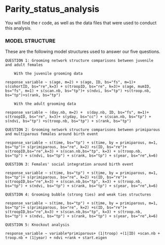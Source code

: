 # Parity_status_analysis
You will find the r code, as well as the data files that were used to conduct this analysis. 



### MODEL STRUCTURE ###

These are the following model structures used to answer our five questions. 

    QUESTION 1: Grooming network structure comparisons between juvenile and adult females

        With the juvenile grooming data

    response_variable ~ s(age, m=2) + s(age, ID, bs="fs", m=1)+ s(cohortID, bs="re",k=3) + s(troopID, bs="re", k=3)+ s(age, mumID, bs="fs", m=1) + s(scan.nb, bs="tp")+ s(ndvi, bs="tp") +s(troop.nb, bs="tp")+s(rank, bs="tp")

        With the adult grooming data

    response_variable ~ (day.nb, m=2) +  s(day.nb, ID, bs="fs", m=1)+ s(troopID, bs="re", k=3)+ s(yday, bs="cc") + s(scan.nb, bs="tp") + s(ndvi, bs="tp") +s(troop.nb, bs="tp") + s(rank, bs="tp")

    QUESTION 2: Grooming network structure comparisons between primiparous and multiparous females around birth event

    response_variable ~ s(time, bs="tp") + s(time, by = primiparous, m=1, bs="tp")+ s(primiparous, bs="re", k=2) +s(ID, bs="re")+ s(troopID,bs="re",k=3) + s(scan.nb,bs="tp", k=3) + s(troop.nb, bs="tp") + s(ndvi, bs="tp") + s(rank, bs="tp") + s(year, bs="re",k=6)

    QUESTION 3: Females' social integration around birth event

    response_variable ~ s(time, bs="tp") + s(time, by = primiparous, m=1, bs="tp")+ s(primiparous, bs="re", k=2) +s(ID, bs="re")+ s(troopID,bs="re",k=3) + s(scan.nb,bs="tp", k=3) + s(troop.nb, bs="tp") + s(ndvi, bs="tp") + s(rank, bs="tp") + s(year, bs="re",k=6)

    QUESTION 4: Grooming bubble (strong ties) and weak ties structures

    response_variable ~ s(time, bs="tp") + s(time, by = primiparous, m=1, bs="tp")+ s(primiparous, bs="re", k=2) +s(ID, bs="re")+ s(troopID,bs="re",k=3) + s(scan.nb,bs="tp", k=3) + s(troop.nb, bs="tp") + s(ndvi, bs="tp") + s(rank, bs="tp") + s(year, bs="re",k=6)

    QUESTION 5: Knockout analysis

    response_variable ~ variable*primiparous+ (1|troop) +(1|ID) +scan.nb + troop.nb + (1|year) + ndvi +rank + start.eigen

    
